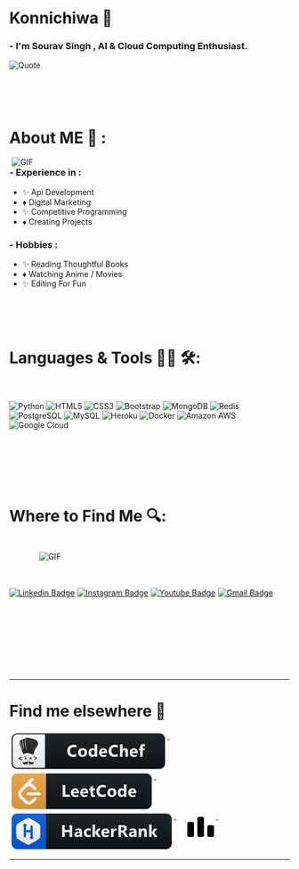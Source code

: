 # Konnichiwa 👋

### - I'm Sourav Singh , AI & Cloud Computing Enthusiast.

![Quote](https://github-readme-quotes.herokuapp.com/quote?theme=dracula&animation=default&layout=default&font=default)

</br>
</br>
</br>

# About ME 💬 :

<img hight="400" width="500" alt="GIF" align="right" src="https://github.com/darklordhere/darklordhere/blob/main/assets/1936.gif">

### - Experience in :
- ✨  Api Development
- ♦️  Digital Marketing
- ✨  Competitive Programming
- ♦️  Creating Projects

### - Hobbies : 
- ✨  Reading Thoughtful Books
- ♦️  Watching Anime / Movies
- ✨  Editing For Fun

</br>
</br>
</br>



# Languages & Tools 👨‍💻 🛠:
</br>

<p align="center">

<!-- For more icons please follow  https://github.com/MikeCodesDotNET/ColoredBadges -->
![Python](https://img.shields.io/badge/-Python-black?style=flat-square&logo=Python)
![HTML5](https://img.shields.io/badge/-HTML5-E34F26?style=flat-square&logo=html5&logoColor=white)
![CSS3](https://img.shields.io/badge/-CSS3-1572B6?style=flat-square&logo=css3)
![Bootstrap](https://img.shields.io/badge/-Bootstrap-563D7C?style=flat-square&logo=bootstrap)
![MongoDB](https://img.shields.io/badge/-MongoDB-black?style=flat-square&logo=mongodb)
![Redis](https://img.shields.io/badge/-Redis-black?style=flat-square&logo=Redis)
![PostgreSQL](https://img.shields.io/badge/-PostgreSQL-336791?style=flat-square&logo=postgresql)
![MySQL](https://img.shields.io/badge/-MySQL-black?style=flat-square&logo=mysql)
![Heroku](https://img.shields.io/badge/-Heroku-430098?style=flat-square&logo=heroku)
![Docker](https://img.shields.io/badge/-Docker-black?style=flat-square&logo=docker)
![Amazon AWS](https://img.shields.io/badge/Amazon%20AWS-232F3E?style=flat-square&logo=amazon-aws)
![Google Cloud](https://img.shields.io/badge/Google%20Cloud-black?style=flat-square&logo=google-cloud)



</br>
</p>
</br>
</br>
</br>



# Where to Find Me 🔍:

<p align="left">
 </br>


<img hight="320" width="450" align="right" alt="GIF" src="https://telegra.ph/file/6878fa3d795ee02b3dc9e.jpg">

</br>
</br>
</br>

[![Linkedin Badge](https://img.shields.io/badge/-SouravSingh49-blue?style=flat-square&logo=Linkedin&logoColor=white&link=https://www.linkedin.com/in/sourav-singh-8b727a226)](https://www.linkedin.com/in/sourav-singh-8b727a226)
[![Instagram Badge](https://img.shields.io/badge/-Sourav.Singh49-purple?style=flat-square&logo=instagram&logoColor=white&link=https://instagram.com/Sourav.Singh49/)](https://instagram.com/Sourav.Singh49)
[![Youtube Badge](https://img.shields.io/badge/-Youtube-darkred?style=flat-square&logo=youtube&logoColor=white&link=https://www.youtube.com/c/Animefree)](https://www.youtube.com/c/Animefree)
[![Gmail Badge](https://img.shields.io/badge/-SS96496636958@gmail.com-c14438?style=flat-square&logo=Gmail&logoColor=white&link=mailto:SS96496636958@gmail.com)](mailto:kanna6501@gmail.com)


</p>

</br>
</br>
</br>
</br>
</br>
</br>
</br>




---
# Find me elsewhere 📢
<p align="left">
  <a href="https://www.codechef.com/users/souravsingh49">
    <img src="https://raw.githubusercontent.com/darklordhere/darklordhere/main/assets/icons/codechef.svg" alt="codechef" style="vertical-align:top; margin:4px">
  </a>&nbsp;&nbsp;&nbsp;
  
  <a href="https://leetcode.com/souravsingh49/">
    <img src="https://raw.githubusercontent.com/darklordhere/darklordhere/main/assets/icons/leetcode.svg" alt="leetcode" style="vertical-align:top; margin:4px">
  </a>&nbsp;&nbsp;&nbsp;

  <a href="https://www.hackerrank.com/souravsingh49">
    <img src="https://raw.githubusercontent.com/darklordhere/darklordhere/main/assets/icons/hackerrank.svg" alt="hackerrank" style="vertical-align:top; margin:4px">
  </a>&nbsp;&nbsp;&nbsp;
  
  <a href="https://www.codeforces.com/users/souravsingh49">
    <img src="https://raw.githubusercontent.com/darklordhere/darklordhere/main/assets/icons/codeforces.svg" alt="Codeforces" style="vertical-align:top; margin:4px">
  </a> &nbsp;&nbsp;&nbsp;
</p>









*************
